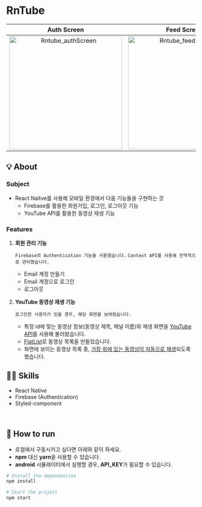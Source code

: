# RnTube

|                                                                      Auth Screen                                                                      |                                                                      Feed Screen                                                                      |
| :---------------------------------------------------------------------------------------------------------------------------------------------------: | :---------------------------------------------------------------------------------------------------------------------------------------------------: |
| <img width="300" alt="Rntube_authScreen" src="https://user-images.githubusercontent.com/61102301/122068780-a7447b80-ce2f-11eb-8b3e-9c97762715fd.png"> | <img width="300" alt="Rntube_feedScreen" src="https://user-images.githubusercontent.com/61102301/122068805-aad80280-ce2f-11eb-9198-0a8d7ae2f1db.png"> |

## 💡 About

### Subject

- React Naitve를 사용해 모바일 환경에서 다음 기능들을 구현하는 것
  - Firebase를 활용한 회원가입, 로그인, 로그아웃 기능
  - YouTube API를 활용한 동영상 재생 기능

### Features

1. <b>회원 관리 기능</b>

   `Firebase의 Authentication 기능을 사용했습니다.`
   `Context API를 사용해 전역적으로 관리했습니다.`

   - Email 계정 만들기
   - Email 계정으로 로그인
   - 로그아웃

2. <b>YouTube 동영상 재생 기능</b>

   `로그인한 사용자가 있을 경우, 해당 화면을 보여줬습니다.`

   - 특정 id에 맞는 동영상 정보(동영상 제목, 채널 이름)와 재생 화면을 <u>YouTube API</u>를 사용해 불러왔습니다.
   - <u>FlatList</u>로 동영상 목록을 만들었습니다.
   - 화면에 보이는 동영상 목록 중, <u>가장 위에 있는 동영상이 자동으로 재생</u>되도록 했습니다.

## 🧑‍💻 Skills

- React Native
- Firebase (Authentication)
- Styled-component

<br>

## 🚗 How to run

- 로컬에서 구동시키고 싶다면 아래와 같이 하세요.
- **npm** 대신 **yarn**을 사용할 수 있습니다.
- **android** 시뮬레이터에서 실행할 경우, **API_KEY**가 필요할 수 있습니다.

```bash
# Install the dependancies
npm install

# Start the project
npm start
```
